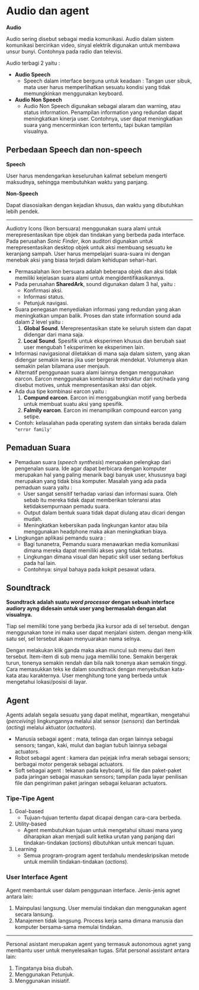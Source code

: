 # Audio dan agent

**Audio**

Audio sering disebut sebagai media komunikasi. Audio dalam sistem komunikasi bercirikan video, sinyal elektrik digunakan untuk membawa unsur bunyi. Contohnya pada radio dan televisi.

Audio terbagi 2 yaitu :

- **Audio Speech**
  - Speech dalam interface berguna untuk keadaan : Tangan user sibuk, mata user harus memperlihatkan sesuatu kondisi yang tidak memungkinkan menggunakan keyboard.
- **Audio Non Speech**
  - Audio Non Speech digunakan sebagai alaram dan warning, atau status information. Penampilan information yang redundan dapat meningkatkan kinerja user. Contohnya, user dapat meningkatkan suara yang mencerminkan icon tertentu, tapi bukan tampilan visualnya.

## Perbedaan Speech dan non-speech

**Speech**

User harus mendengarkan keseluruhan kalimat sebelum mengerti maksudnya, sehingga membutuhkan waktu yang panjang.

**Non-Speech**

Dapat diasosiaikan dengan kejadian khusus, dan waktu yang dibutuhkan lebih pendek.

---

Audiotry Icons (Ikon bersuara) menggunakan suara alami untuk merepresentasikan tipe objek dan tindakan yang berbeda pada interface. Pada perusahan _Sonic Finder_, ikon auditori digunakan untuk merepresentasikan desktop objek untuk aksi membuang sesuatu ke keranjang sampah. User harus mempelajari suara-suara ini dengan menebak aksi yang biasa terjadi dalam kehidupan sehari-hari.

- Permasalahan ikon bersuara adalah beberapa objek dan aksi tidak memiliki kejelasan suara alami untuk mengidentifikasikannya.
- Pada perusahan **SharedArk**, sound digunakan dalam 3 hal, yaitu :
  - Konfirmasi aksi.
  - Informasi status.
  - Petunjuk navigasi.
- Suara penegasan menyediakan informasi yang redundan yang akan meningkatkan umpan balik. Proses dan state information sound ada dalam 2 level yaitu :
  1. **Global Sound**. Merepresentasikan state ke seluruh sistem dan dapat didengar dari mana saja.
  2. **Local Sound**. Spesifik untuk eksperimen khusus dan berubah saat user mengubah 1 eksperimen ke eksperimen lain.
- Informasi navigasional diletakkan di mana saja dalam sistem, yang akan didengar semakin keras jika user bergerak mendekat. Volumenya akan semakin pelan bilamana user menjauh.
- Alternatif penggunaan suara alami lainnya dengan menggunakan earcon. Earcon menggunakan kombinasi terstruktur dari not/nada yang disebut motives, untuk mempresentasikan aksi dan objek.
- Ada dua tipe kombinasi earcon yaitu :
  1. **Compund earcon**. Earcon ini menggabungkan motif yang berbeda untuk membuat suatu aksi yang spesifik.
  2. **Falmily earcon**. Earcon ini menampilkan compound earcon yang setipe.
- Contoh: kelasalahan pada operating system dan sintaks berada dalam `"error family'`

## Pemaduan Suara

- Pemaduan suara (_speech synthesis_) merupakan pelengkap dari pengenalan suara. Ide agar dapat berbicara dengan komputer merupakan hal yang paling menarik bagi banyak user, khususnya bagi merupakan yang tidak bisa komputer. Masalah yang ada pada pemaduan suara yaitu :
  - User sangat sensitif terhadap variasi dan informasi suara. Oleh sebab itu mereka tidak dapat memberikan toleransi atas ketidaksempurnaan pemadu suara.
  - Output dalam bentuk suara tidak dapat diulang atau dicari dengan mudah.
  - Meningkatkan kebersikan pada lingkungan kantor atau bila menggunakan headphone maka akan meningkatkan biaya.
- Lingkungan aplikasi pemandu suara :
  - Bagi tunanetra, Pemandu suara menawarkan media komunikasi dimana mereka dapat memiliki akses yang tidak terbatas.
  - Lingkungan dimana visual dan hepatic skill user sedang berfokus pada hal lain.
  - Contohnya: sinyal bahaya pada kokpit pesawat udara.

## Soundtrack

**Soundtrack adalah suatu _word processor_ dengan sebuah interface audiory ayng didesain untuk user yang bermasalah dengan alat visualnya.**

Tiap sel memiliki tone yang berbeda jika kursor ada di sel tersebut. dengan menggunakan tone ini maka user dapat menjalani sistem. dengan meng-klik satu sel, sel tersebut akaan menyuarakan nama selnya.

Dengan melakukan klik ganda maka akan muncul sub menu dari item tersebut. Item-item di sub menu juga memiliki tone. Semakin bergerak turun, tonenya semakin rendah dan bila naik tonenya akan semakin tinggi. Cara memasukkan teks ke dalam soundtrack dengan menyebutkan kata-kata atau karakternya. User menghitung tone yang berbeda untuk mengetahui lokasi/posisi di layar.

## Agent

Agents adalah segala sesuatu yang dapat melihat, mgeartikan, mengetahui (_perceiving_) lingkungannya melalui alat sensor (_sensors_) dan bertindak (_acting_) melalui aktuator (_actuators_).

- Manusia sebagai agent : mata, telinga dan organ lainnya sebagai sensors; tangan, kaki, mulut dan bagian tubuh lainnya sebagai actuators.
- Robot sebagai agent : kamera dan pejejak infra merah sebagai sensors; berbagai motor pengerak sebagai actuators.
- Soft sebagai agent : tekanan pada keyboard, isi file dan paket-paket pada jaringan sebagai masukan sensors; tampilan pada layar penilisan file dan pengiriman paket jaringan sebagai keluaran actuators.

### Tipe-Tipe Agent

1. Goal-based
   - Tujuan-tujuan tertentu dapat dicapai dengan cara-cara berbeda.
2. Utility-based
   - Agent membutuhkan tujuan untuk mengetahui situasi mana yang diharapkan akan menjadi sulit ketika urutan yang panjang dari tindakan-tindakan (_actions_) dibutuhkan untuk mencari tujuan.
3. Learning
   - Semua program-program agent terdahulu mendeskripsikan metode untuk memilih tindakan-tindakan (_actions_).

### User Interface Agent

Agent membantuk user dalam penggunaan interface. Jenis-jenis agnet antara lain:

1. Mainpulasi langsung. User memulai tindakan dan menggunakan agent secara lansung.
2. Manajemen tidak langsung. Process kerja sama dimana manusia dan komputer bersama-sama memulai tindakan.

---

Personal asistant merupakan agent yang termasuk autonomous agnet yang membantu user untuk menyelesaikan tugas. Sifat personal assistant antara lain:

1. Tingatanya bisa diubah.
2. Menggunakan Petunjuk.
3. Menggunakan inisiatif.
